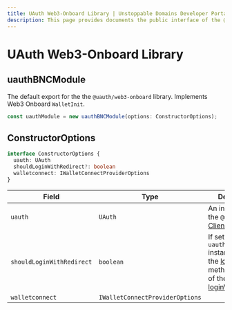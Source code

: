 ```yaml
---
title: UAuth Web3-Onboard Library | Unstoppable Domains Developer Portal
description: This page provides documents the public interface of the @uauth/web3-onboard middleware library.
---
```


# UAuth Web3-Onboard Library

## uauthBNCModule

The default export for the the `@uauth/web3-onboard` library. Implements Web3 Onboard `WalletInit`.

```typescript
const uauthModule = new uauthBNCModule(options: ConstructorOptions);
```

## ConstructorOptions

```typescript
interface ConstructorOptions {
  uauth: UAuth
  shouldLoginWithRedirect?: boolean
  walletconnect: IWalletConnectProviderOptions
}
```

|       Field               | Type       | Description |
| ------------------------- | ---------- | ----------- |
| `uauth`                   |  `UAuth`   | An instance of the `@uauth/js` [Client](/login-with-unstoppable/libraries/uauth-js.md#client). |
| `shouldLoginWithRedirect` |  `boolean` | If set to `true`, the `uauthBNCModule` instance will use the [login()](/login-with-unstoppable/libraries/uauth-js.md#login) method instead of the default, [loginWithPopup()](/login-with-unstoppable/libraries/uauth-js.md#loginwithpopup). |
| `walletconnect`           |  `IWalletConnectProviderOptions` |          |